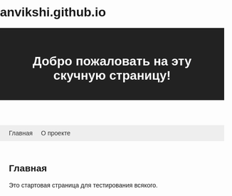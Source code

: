# anvikshi.github.io
<!DOCTYPE html>
<html lang="ru">
<head>
    <meta charset="UTF-8">
    <title>Тестовый сайт</title>
    <style>
        body { font-family: Arial, sans-serif; margin: 0; padding: 0; }
        header { background-color: #222; color: #fff; padding: 20px; }
        nav { background: #eee; padding: 10px 20px; }
        nav a { margin-right: 15px; color: #333; text-decoration: none; }
        nav a:hover { text-decoration: underline; }
        main { padding: 20px; }
        section { display: none; }
        section.active { display: block; }
    </style>
</head>
<body>
    <header>
        <h1>Добро пожаловать на эту скучную страницу!</h1>
    </header>
    <nav>
        <a href="#home" id="link-home">Главная</a>
        <a href="#about" id="link-about">О проекте</a>
    </nav>
    <main>
        <section id="home" class="active">
            <h2>Главная</h2>
            <p>Это стартовая страница для тестирования всякого.</p>
        </section>
        <section id="about">
            <h2>О проекте</h2>
            <p>Этот сайт создан для экспериментов и проверки всякого разного.</p>
        </section>
    </main>
    <script>
        // Простая навигация между разделами без перезагрузки страницы
        const sections = document.querySelectorAll('section');
        function showSection(id) {
            sections.forEach(sec => sec.classList.remove('active'));
            document.getElementById(id).classList.add('active');
        }
        window.addEventListener('hashchange', () => {
            const id = location.hash.substr(1) || 'home';
            if(document.getElementById(id)) showSection(id);
        });
        // Показать правильный раздел при загрузке
        window.addEventListener('DOMContentLoaded', () => {
            const id = location.hash.substr(1) || 'home';
            if(document.getElementById(id)) showSection(id);
        });
    </script>
    <!-- Yandex.Metrika counter -->
    <script type="text/javascript">
        (function(m,e,t,r,i,k,a){
            m[i]=m[i]||function(){(m[i].a=m[i].a||[]).push(arguments)};
            m[i].l=1*new Date();
            for (var j = 0; j < document.scripts.length; j++) {if (document.scripts[j].src === r) { return; }}
            k=e.createElement(t),a=e.getElementsByTagName(t)[0],k.async=1,k.src=r,a.parentNode.insertBefore(k,a)
        })(window, document,'script','https://mc.yandex.ru/metrika/tag.js?id=103664696', 'ym');

        ym(103664696, 'init', {ssr:true, webvisor:true, clickmap:true, ecommerce:"dataLayer",         accurateTrackBounce:true, trackLinks:true});
    </script>
    <noscript><div><img src="https://mc.yandex.ru/watch/103664696" style="position:absolute; left:-9999px;" alt="" />    </div></noscript>
    <!-- /Yandex.Metrika counter -->
</body>
</html>
